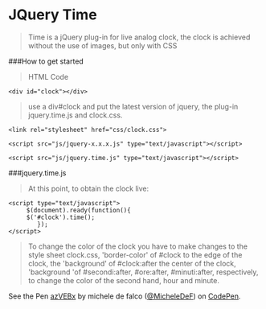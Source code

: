 # JQuery Time

>Time is a jQuery plug-in for  live analog clock, the clock is achieved without the use of images, but only with CSS


###How to get started

>HTML Code

    <div id="clock"></div>



>use a div#clock and put the latest version of jquery, the plug-in jquery.time.js and clock.css.

    <link rel="stylesheet" href="css/clock.css">

    <script src="js/jquery-x.x.x.js" type="text/javascript"></script>
     
    <script src="js/jquery.time.js" type="text/javascript"></script>
    
###jquery.time.js     
>At this point, to obtain the clock live:

    <script type="text/javascript">
         $(document).ready(function(){
         $('#clock').time();
            });
    </script>
    
>To change the color of the clock you have to make changes to the style sheet clock.css, 'border-color' of #clock to the edge of the clock, the 'background' of #clock:after the center of the clock, 'background 'of #secondi:after, #ore:after, #minuti:after, respectively, to change the color of the second hand, hour and minute.

<p data-height="268" data-theme-id="0" data-slug-hash="azVEBx" data-default-tab="result" data-user="MicheleDeF" class='codepen'>See the Pen <a href='http://codepen.io/MicheleDeF/pen/azVEBx/'>azVEBx</a> by michele de falco (<a href='http://codepen.io/MicheleDeF'>@MicheleDeF</a>) on <a href='http://codepen.io'>CodePen</a>.</p>

